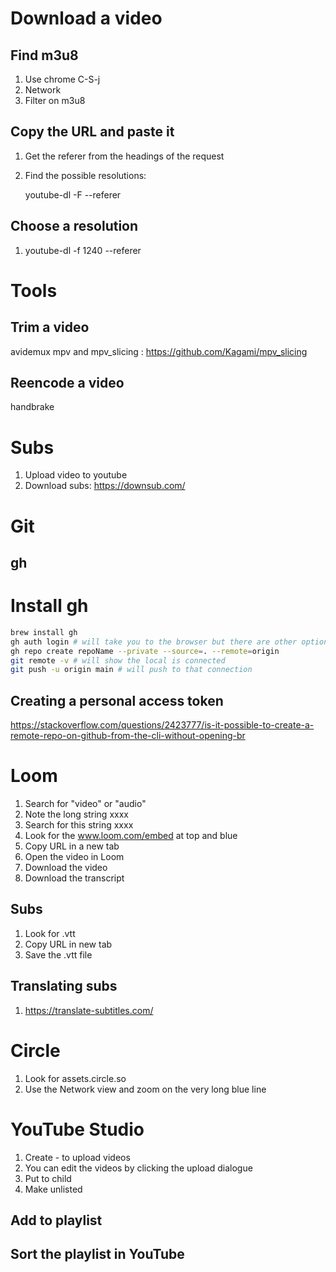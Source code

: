 # Download a video
## Find m3u8

1. Use chrome C-S-j
2. Network
3. Filter on m3u8

## Copy the URL and paste it

1. Get the referer from the headings of the request
2. Find the possible resolutions:

   youtube-dl -F --referer <REFERER> <URL>

## Choose a resolution

1. youtube-dl -f 1240 --referer <REFERER> <URL>

# Tools
## Trim a video
avidemux
mpv and mpv_slicing : https://github.com/Kagami/mpv_slicing

## Reencode a video
handbrake

# Subs
1. Upload video to youtube
2. Download subs: https://downsub.com/

# Git
## gh
# Install gh

```sh
brew install gh
gh auth login # will take you to the browser but there are other options for non-interactive
gh repo create repoName --private --source=. --remote=origin
git remote -v # will show the local is connected
git push -u origin main # will push to that connection
```

## Creating a personal access token
https://stackoverflow.com/questions/2423777/is-it-possible-to-create-a-remote-repo-on-github-from-the-cli-without-opening-br


# Loom

1. Search for "video" or "audio"
2. Note the long string xxxx
3. Search for this string xxxx
4. Look for the www.loom.com/embed at top and blue
5. Copy URL in a new tab
6. Open the video in Loom
7. Download the video
8. Download the transcript
 
## Subs

1. Look for .vtt
2. Copy URL in new tab
3. Save the .vtt file

## Translating subs

1. https://translate-subtitles.com/

# Circle

1. Look for assets.circle.so
2. Use the Network view and zoom on the very long blue line

# YouTube Studio

1. Create - to upload videos
2. You can edit the videos by clicking the upload dialogue
3. Put to child
4. Make unlisted

## Add to playlist

## Sort the playlist in YouTube
